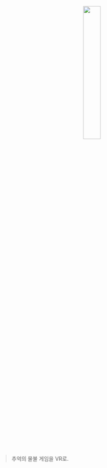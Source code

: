 <p align="center">
  <img src="https://github.com/user-attachments/assets/060455b7-03ed-4545-8f3c-f61a46ed1500" width=30%/>
</p>

> 추억의 물불 게임을 VR로.
